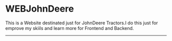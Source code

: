 # WEBJohnDeere
This is a Website destinated just for JohnDeere Tractors.I do this just for emprove my skiils and learn more for Frontend and Backend. 
************
